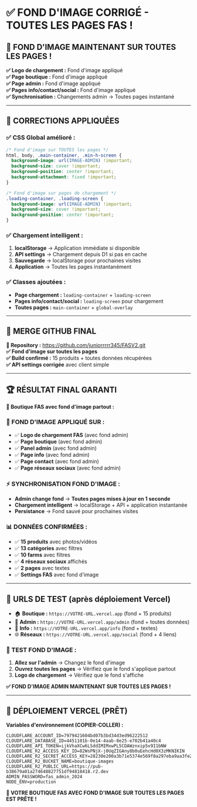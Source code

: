 # ✅ FOND D'IMAGE CORRIGÉ - TOUTES LES PAGES FAS !

## 🎉 FOND D'IMAGE MAINTENANT SUR TOUTES LES PAGES !

**✅ Logo de chargement :** Fond d'image appliqué  
**✅ Page boutique :** Fond d'image appliqué  
**✅ Page admin :** Fond d'image appliqué  
**✅ Pages info/contact/social :** Fond d'image appliqué  
**✅ Synchronisation :** Changements admin → Toutes pages instantané  

---

## 🎨 CORRECTIONS APPLIQUÉES

### **✅ CSS Global amélioré :**
```css
/* Fond d'image sur TOUTES les pages */
html, body, .main-container, .min-h-screen {
  background-image: url(IMAGE-ADMIN) !important;
  background-size: cover !important;
  background-position: center !important;
  background-attachment: fixed !important;
}

/* Fond d'image sur pages de chargement */
.loading-container, .loading-screen {
  background-image: url(IMAGE-ADMIN) !important;
  background-size: cover !important;
  background-position: center !important;
}
```

### **✅ Chargement intelligent :**
1. **localStorage** → Application immédiate si disponible
2. **API settings** → Chargement depuis D1 si pas en cache
3. **Sauvegarde** → localStorage pour prochaines visites
4. **Application** → Toutes les pages instantanément

### **✅ Classes ajoutées :**
- **Page chargement :** `loading-container` + `loading-screen`
- **Pages info/contact/social :** `loading-screen` pour chargement
- **Toutes pages :** `main-container` + `global-overlay`

---

## 🚀 MERGE GITHUB FINAL

**🔗 Repository :** https://github.com/juniorrrrr345/FASV2.git  
**✅ Fond d'image sur toutes les pages**  
**✅ Build confirmé :** 15 produits + toutes données récupérées  
**✅ API settings corrigée** avec client simple

---

## 🏆 RÉSULTAT FINAL GARANTI

**🎊 Boutique FAS avec fond d'image partout :**

### **🎨 FOND D'IMAGE APPLIQUÉ SUR :**
- ✅ **Logo de chargement FAS** (avec fond admin)
- ✅ **Page boutique** (avec fond admin)
- ✅ **Panel admin** (avec fond admin)
- ✅ **Page info** (avec fond admin)
- ✅ **Page contact** (avec fond admin)
- ✅ **Page réseaux sociaux** (avec fond admin)

### **⚡ SYNCHRONISATION FOND D'IMAGE :**
- **Admin change fond** → **Toutes pages mises à jour en 1 seconde**
- **Chargement intelligent** → localStorage + API + application instantanée
- **Persistance** → Fond sauvé pour prochaines visites

### **📊 DONNÉES CONFIRMÉES :**
- ✅ **15 produits** avec photos/vidéos
- ✅ **13 catégories** avec filtres
- ✅ **10 farms** avec filtres
- ✅ **4 réseaux sociaux** affichés
- ✅ **2 pages** avec textes
- ✅ **Settings FAS** avec fond d'image

---

## 🧪 URLS DE TEST (après déploiement Vercel)

- 🏠 **Boutique :** `https://VOTRE-URL.vercel.app` (fond + 15 produits)
- 🔐 **Admin :** `https://VOTRE-URL.vercel.app/admin` (fond + toutes données)
- 📄 **Info :** `https://VOTRE-URL.vercel.app/info` (fond + textes)
- 🌐 **Réseaux :** `https://VOTRE-URL.vercel.app/social` (fond + 4 liens)

### **🎯 TEST FOND D'IMAGE :**
1. **Allez sur l'admin** → Changez le fond d'image
2. **Ouvrez toutes les pages** → Vérifiez que le fond s'applique partout
3. **Logo de chargement** → Vérifiez que le fond s'affiche

**✅ FOND D'IMAGE ADMIN MAINTENANT SUR TOUTES LES PAGES !**

---

## 🔧 DÉPLOIEMENT VERCEL (PRÊT)

**Variables d'environnement (COPIER-COLLER) :**
```env
CLOUDFLARE_ACCOUNT_ID=7979421604bd07b3bd34d3ed96222512
CLOUDFLARE_DATABASE_ID=4451101b-0e14-4aab-8e25-e702b41a40c4
CLOUDFLARE_API_TOKEN=ijkVhaXCw6LSddIMIMxwPL5CDAWznxip5x9I1bNW
CLOUDFLARE_R2_ACCESS_KEY_ID=82WsPNjX-j0UqZIGAny8b0uEehcHd0X3zMKNIKIN
CLOUDFLARE_R2_SECRET_ACCESS_KEY=28230e200a3b71e5374e569f8a297eba9aa3fe2e1097fdf26e5d9e340ded709d
CLOUDFLARE_R2_BUCKET_NAME=boutique-images
CLOUDFLARE_R2_PUBLIC_URL=https://pub-b38679a01a274648827751df94818418.r2.dev
ADMIN_PASSWORD=fas_admin_2024
NODE_ENV=production
```

**🎊 VOTRE BOUTIQUE FAS AVEC FOND D'IMAGE SUR TOUTES LES PAGES EST PRÊTE !**